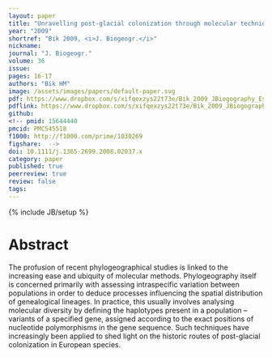 ```yaml
---
layout: paper
title: "Unravelling post-glacial colonization through molecular techniques: new insight from estuarine invertebrates"
year: "2009"
shortref: "Bik 2009, <i>J. Biogeogr.</i>"
nickname: 
journal: "J. Biogeogr."
volume: 36
issue: 
pages: 16-17
authors: "Bik HM"
image: /assets/images/papers/default-paper.svg
pdf: https://www.dropbox.com/s/xifqexzys22t73e/Bik_2009_JBiogography_EsturaineInverts.pdf?dl=0
pdflink: https://www.dropbox.com/s/xifqexzys22t73e/Bik_2009_JBiogography_EsturaineInverts.pdf?dl=0
github: 
<!-- pmid: 15644440
pmcid: PMC545518
f1000: http://f1000.com/prime/1030269
figshare:  -->
doi: 10.1111/j.1365-2699.2008.02037.x
category: paper
published: true
peerreview: true
review: false
tags: 
---
```

{% include JB/setup %}

# Abstract

The profusion of recent phylogeographical studies is linked to the increasing ease and ubiquity of molecular methods. Phylogeography itself is concerned primarily with assessing intraspecific variation between populations in order to deduce processes influencing the spatial distribution of genealogical lineages. In practice, this usually involves analysing molecular diversity by defining the haplotypes present in a population – variants of a specified gene, assigned according to the exact positions of nucleotide polymorphisms in the gene sequence. Such techniques have increasingly been applied to shed light on the historic routes of post-glacial colonization in European species.
